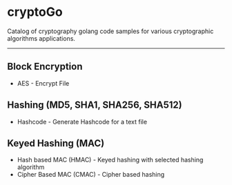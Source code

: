 # cryptoGo
Catalog of cryptography golang code samples for various cryptographic algorithms applications.

---
## Block Encryption
 - AES - Encrypt File

## Hashing (MD5, SHA1, SHA256, SHA512)
 -  Hashcode - Generate Hashcode for a text file

## Keyed Hashing  (MAC)
 -  Hash based MAC (HMAC) - Keyed hashing with selected hashing algorithm  
 -  Cipher Based MAC (CMAC) - Cipher based hashing 
 
